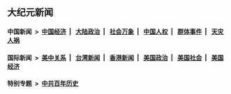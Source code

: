 ## 大纪元新闻

#### 中国新闻 &nbsp;>&nbsp; [中国经济](indexes/ncid283/README.md?03150045) &nbsp;| &nbsp; [大陆政治](indexes/ncid277/README.md?03150045) &nbsp;| &nbsp; [社会万象](indexes/ncid282/README.md?03150045) &nbsp;| &nbsp; [中国人权](indexes/ncid278/README.md?03150045) &nbsp;| &nbsp; [群体事件](indexes/ncid279/README.md?03150045) &nbsp;| &nbsp; [天灾人祸](indexes/ncid280/README.md?03150045)

#### 国际新闻 &nbsp;>&nbsp; [美中关系](indexes/nf1412576/README.md?03150045) &nbsp;| &nbsp; [台湾新闻](indexes/ncid1349361/README.md?03150045) &nbsp;| &nbsp; [香港新闻](indexes/ncid1349362/README.md?03150045) &nbsp;| &nbsp; [美国政治](indexes/ncid1078159/README.md?03150045) &nbsp;| &nbsp; [美国社会](indexes/ncid1078160/README.md?03150045) &nbsp;| &nbsp; [美国经济](indexes/ncid1078158/README.md?03150045)

#### 特别专题 &nbsp;>&nbsp; [中共百年历史](https://github.com/epoch-news/epoch-special/blob/master/README.md?03150045)  
